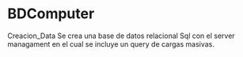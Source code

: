 # BDComputer
Creacion_Data
Se crea una base de datos relacional Sql  con el server managament en el cual se incluye un query de cargas masivas.
